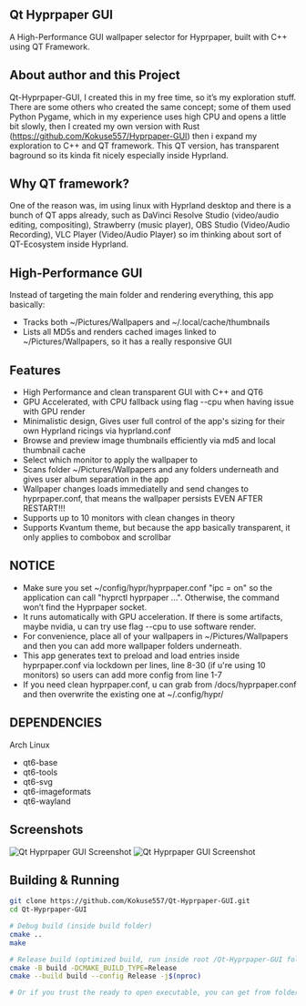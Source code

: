 ## Qt Hyprpaper GUI

A High-Performance GUI wallpaper selector for Hyprpaper, built with C++ using QT Framework.

## About author and this Project

Qt-Hyprpaper-GUI, I created this in my free time, so it’s my exploration stuff. There are some others who created the same concept; some of them used Python Pygame, which in my experience uses high CPU and opens a little bit slowly, then I created my own version with Rust (https://github.com/Kokuse557/Hyprpaper-GUI) then i expand my exploration to C++ and QT framework. This QT version, has transparent baground so its kinda fit nicely especially inside Hyprland.

## Why QT framework?

One of the reason was, im using linux with Hyprland desktop and there is a bunch of QT apps already, such as DaVinci Resolve Studio (video/audio editing, compositing), Strawberry (music player), OBS Studio (Video/Audio Recording), VLC Player (Video/Audio Player) so im thinking about sort of QT-Ecosystem inside Hyprland.

## High-Performance GUI

Instead of targeting the main folder and rendering everything, this app basically:
- Tracks both ~/Pictures/Wallpapers and ~/.local/cache/thumbnails
- Lists all MD5s and renders cached images linked to ~/Pictures/Wallpapers, so it has a really responsive GUI

## Features
- High Performance and clean transparent GUI with C++ and QT6
- GPU Accelerated, with CPU fallback using flag --cpu when having issue with GPU render
- Minimalistic design, Gives user full control of the app's sizing for their own Hyprland ricings via hyprland.conf
- Browse and preview image thumbnails efficiently via md5 and local thumbnail cache
- Select which monitor to apply the wallpaper to
- Scans folder ~/Pictures/Wallpapers and any folders underneath and gives user album separation in the app 
- Wallpaper changes loads immediatelly and send changes to hyprpaper.conf, that means the wallpaper persists EVEN AFTER RESTART!!! 
- Supports up to 10 monitors with clean changes in theory
- Supports Kvantum theme, but because the app basically transparent, it only applies to combobox and scrollbar

## NOTICE
- Make sure you set ~/config/hypr/hyprpaper.conf "ipc = on" so the application can call "hyprctl hyprpaper ...". Otherwise, the command won’t find the Hyprpaper socket.
- It runs automatically with GPU acceleration. If there is some artifacts, maybe nvidia, u can try use flag --cpu to use software render.
- For convenience, place all of your wallpapers in ~/Pictures/Wallpapers and then you can add more wallpaper folders underneath.
- This app generates text to preload and load entries inside hyprpaper.conf via lockdown per lines, line 8-30 (if u're using 10 monitors) so users can add more config from line 1-7
- If you need clean hyprpaper.conf, u can grab from /docs/hyprpaper.conf and then overwrite the existing one at ~/.config/hypr/

## DEPENDENCIES

Arch Linux
- qt6-base 
- qt6-tools 
- qt6-svg 
- qt6-imageformats 
- qt6-wayland 

## Screenshots
![Qt Hyprpaper GUI Screenshot](docs/Qt-Hyprpaper-GUI_1_hyprshot.png)
![Qt Hyprpaper GUI Screenshot](docs/Qt-Hyprpaper-GUI_2_hyprshot.png)

## Building & Running

```bash
git clone https://github.com/Kokuse557/Qt-Hyprpaper-GUI.git
cd Qt-Hyprpaper-GUI

# Debug build (inside build folder)
cmake .. 
make 

# Release build (optimized build, run inside root /Qt-Hyprpaper-GUI folder)
cmake -B build -DCMAKE_BUILD_TYPE=Release
cmake --build build --config Release -j$(nproc)

# Or if you trust the ready to open executable, you can get from folder Executable/QT-hyprpaper-GUI. If the app wont open from double click, open it from terminal and lets see the error result. 

